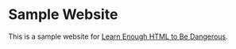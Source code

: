 # Sample Website

This is a sample website for [Learn Enough HTML to Be Dangerous](http://learnenough.com/html-tutorial).